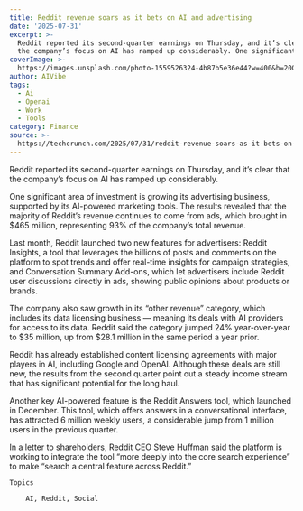 ```yaml
---
title: Reddit revenue soars as it bets on AI and advertising
date: '2025-07-31'
excerpt: >-
  Reddit reported its second-quarter earnings on Thursday, and it’s clear that
  the company’s focus on AI has ramped up considerably. One significant are...
coverImage: >-
  https://images.unsplash.com/photo-1559526324-4b87b5e36e44?w=400&h=200&fit=crop&auto=format
author: AIVibe
tags:
  - Ai
  - Openai
  - Work
  - Tools
category: Finance
source: >-
  https://techcrunch.com/2025/07/31/reddit-revenue-soars-as-it-bets-on-ai-and-advertising/
---
```

Reddit reported its second-quarter earnings on Thursday, and it’s clear that the company’s focus on AI has ramped up considerably.

One significant area of investment is growing its advertising business, supported by its AI-powered marketing tools. The results revealed that the majority of Reddit’s revenue continues to come from ads, which brought in $465 million, representing 93% of the company’s total revenue. 


	
	




	
	



Last month, Reddit launched two new features for advertisers: Reddit Insights, a tool that leverages the billions of posts and comments on the platform to spot trends and offer real-time insights for campaign strategies, and Conversation Summary Add-ons, which let advertisers include Reddit user discussions directly in ads, showing public opinions about products or brands.

The company also saw growth in its “other revenue” category, which includes its data licensing business — meaning its deals with AI providers for access to its data. Reddit said the category jumped 24% year-over-year to $35 million, up from $28.1 million in the same period a year prior. 

Reddit has already established content licensing agreements with major players in AI, including Google and OpenAI. Although these deals are still new, the results from the second quarter point out a steady income stream that has significant potential for the long haul.

Another key AI-powered feature is the Reddit Answers tool, which launched in December. This tool, which offers answers in a conversational interface, has attracted 6 million weekly users, a considerable jump from 1 million users in the previous quarter. 

In a letter to shareholders, Reddit CEO Steve Huffman said the platform is working to integrate the tool “more deeply into the core search experience” to make “search a central feature across Reddit.”


			

			
	Topics
	
		AI, Reddit, Social	



			
			
			

			

	
	




			
			
			

			

		
		
					
		
					
		
					
		
					
		
					
		
					
	



			

			

	
	
	
		
